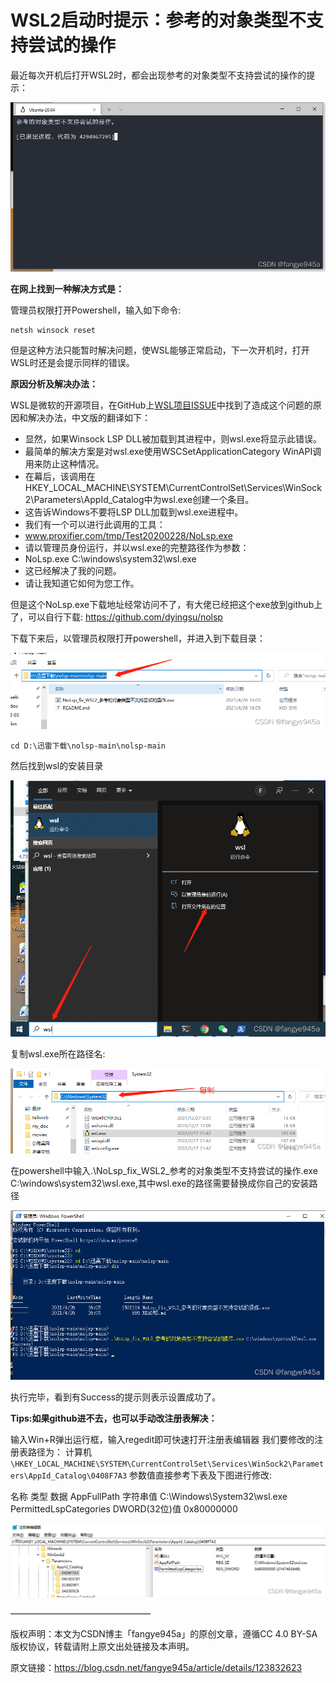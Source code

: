 # WSL2启动时提示：参考的对象类型不支持尝试的操作



最近每次开机后打开WSL2时，都会出现参考的对象类型不支持尝试的操作的提示：

![](./images/1356fdaf1b2d43c2be0997d380adadd7.png)

**在网上找到一种解决方式是：**

管理员权限打开Powershell，输入如下命令:

	netsh winsock reset

但是这种方法只能暂时解决问题，使WSL能够正常启动，下一次开机时，打开WSL时还是会提示同样的错误。

**原因分析及解决办法：**

WSL是微软的开源项目，在GitHub上[WSL项目ISSUE](https://github.com/microsoft/WSL/issues/4177#issuecomment-641984962)中找到了造成这个问题的原因和解决办法，中文版的翻译如下：

- 显然，如果Winsock LSP DLL被加载到其进程中，则wsl.exe将显示此错误。
- 最简单的解决方案是对wsl.exe使用WSCSetApplicationCategory WinAPI调用来防止这种情况。
- 在幕后，该调用在HKEY_LOCAL_MACHINE\SYSTEM\CurrentControlSet\Services\WinSock2\Parameters\AppId_Catalog中为wsl.exe创建一个条目。
- 这告诉Windows不要将LSP DLL加载到wsl.exe进程中。
- 我们有一个可以进行此调用的工具：
- www.proxifier.com/tmp/Test20200228/NoLsp.exe
- 请以管理员身份运行，并以wsl.exe的完整路径作为参数：
- NoLsp.exe C:\windows\system32\wsl.exe
- 这已经解决了我的问题。
- 请让我知道它如何为您工作。

但是这个NoLsp.exe下载地址经常访问不了，有大佬已经把这个exe放到github上了，可以自行下载: https://github.com/dyingsu/nolsp

下载下来后，以管理员权限打开powershell，并进入到下载目录：

![](./images/fe65aeb2d26148b0a0f8fd8582e4faab.png)

	cd D:\迅雷下载\nolsp-main\nolsp-main

然后找到wsl的安装目录

![](./images/9fc93f30cf1940099be08a8c1cf32646.png)

复制wsl.exe所在路径名:

![](./images/5cd10e1dfb854997b213c4358c35f8d1.png)

在powershell中输入.\NoLsp_fix_WSL2_参考的对象类型不支持尝试的操作.exe C:\windows\system32\wsl.exe,其中wsl.exe的路径需要替换成你自己的安装路径

![](./images/c495cb8a32814ddbb50589f57c3ee717.png)

执行完毕，看到有Success的提示则表示设置成功了。

**Tips:如果github进不去，也可以手动改注册表解决：**

输入Win+R弹出运行框，输入regedit即可快速打开注册表编辑器
我们要修改的注册表路径为：
计算机`\HKEY_LOCAL_MACHINE\SYSTEM\CurrentControlSet\Services\WinSock2\Parameters\AppId_Catalog\0408F7A3`
参数值直接参考下表及下图进行修改:

名称    类型    数据
AppFullPath    字符串值    C:\Windows\System32\wsl.exe
PermittedLspCategories    DWORD(32位)值    0x80000000

![](./images/a92b473a4356409282849cf73c12b4fd.png)

————————————————

版权声明：本文为CSDN博主「fangye945a」的原创文章，遵循CC 4.0 BY-SA版权协议，转载请附上原文出处链接及本声明。

原文链接：https://blog.csdn.net/fangye945a/article/details/123832623
